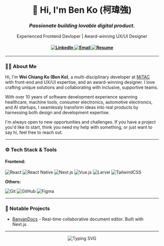 <h1 align="center">👋 Hi, I'm Ben Ko (柯瑋強)</a></h1>
<h3 align="center"><i>Passionate building lovable digital product.</i></h3>
<p align="center">Experienced Frontend Devloper | Award-winning UX/UI Designer</p>

<h4 align="center">
  <a href="https://www.linkedin.com/in/weichiangko/">
    <img src="https://img.shields.io/badge/LinkedIn-blue?style=for-the-badge" alt="LinkedIn" />
  </a>
  <a href="mailto:designerko1215@gmail.com">
    <img src="https://img.shields.io/badge/Email-red?style=for-the-badge" alt="Email" />
  </a>
  <a href="https://www.cake.me/weichiangko">
    <img src="https://img.shields.io/badge/Resume-rgb(91, 212, 255)?style=for-the-badge" alt="Resume" />
  </a>
</h4>

---

### 👨‍💻 About Me

<p>Hi, I'm <b>Wei Chiang Ko (Ben Ko)</b>, a multi-disciplinary developer at <a href="https://www.mitac.com/en-global">MiTAC</a> with front-end and UX/UI expertise, and an award-winning designer. I love crafting unique solutions and collaborating with inclusive, supportive teams.</p>

<p>With over 10 years of software development experience spanning healthcare, machine tools, consumer electronics, automotive electronics, and AI startups, I seamlessly transform ideas into real products by harnessing both design and development expertise.</p>

<p>I'm always open to new opportunities and challenges. If you have a project you'd like to start, think you need my help with something, or just want to say hi, feel free to reach out.</p>

---

### ⚙️ Tech Stack & Tools

#### **Frontend:**

![React](https://img.shields.io/badge/react-0F172A?style=for-the-badge&logo=react)
![React Native](https://img.shields.io/static/v1?style=for-the-badge&message=React+Native&color=222222&logo=React&logoColor=61DAFB&label=)
![Next.js](https://img.shields.io/badge/next-0F172A?style=for-the-badge&logo=next.js)
![Vue.js](https://img.shields.io/badge/vue-0F172A?style=for-the-badge&logo=vue.js)
![Larvel](https://img.shields.io/badge/laravel-0F172A?style=for-the-badge&logo=laravel)
![TailwindCSS](https://img.shields.io/badge/tailwindcss-0F172A?style=for-the-badge&logo=tailwindcss)

**Others:**

![Git](https://img.shields.io/badge/git-0F172A?style=for-the-badge&logo=git)
![GitHub](https://img.shields.io/static/v1?style=for-the-badge&message=GitHub&color=181717&logo=GitHub&logoColor=FFFFFF&label=)
![Figma](https://img.shields.io/badge/figma-0F172A?style=for-the-badge&logo=figma&logoColor=white)

---

### 💼 Notable Projects

- [BanyanDocs](https://github.com/weichiangko/nextjs-web-editor) - Real-time collaborative document editor. Built with Next.js.

---
<p align="center">
<img src="https://readme-typing-svg.herokuapp.com?font=roboto&pause=1000&color=9F9F9F&center=true&width=435&lines=Where+code+meets+creativity;Thanks+for+checking+out+my+GitHub!" alt="Typing SVG" />
</p>
